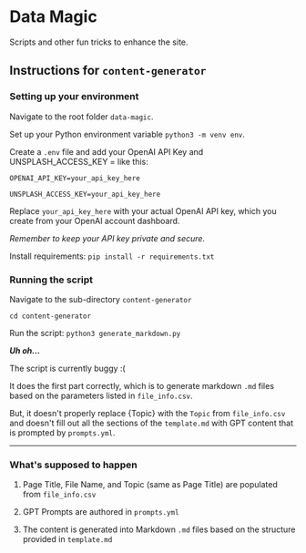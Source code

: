 # Data Magic
Scripts and other fun tricks to enhance the site.

## Instructions for `content-generator`

### Setting up your environment

Navigate to the root folder `data-magic`.

Set up your Python environment variable `python3 -m venv env`.

Create a `.env` file and add your OpenAI API Key and UNSPLASH_ACCESS_KEY = like this:

`OPENAI_API_KEY=your_api_key_here` 

`UNSPLASH_ACCESS_KEY=your_api_key_here`

Replace `your_api_key_here` with your actual OpenAI API key, which you create from your OpenAI account dashboard.

_Remember to keep your API key private and secure._

Install requirements: `pip install -r requirements.txt`

### Running the script

Navigate to the sub-directory `content-generator`

`cd content-generator`

Run the script: `python3 generate_markdown.py`

_**Uh oh...**_

The script is currently buggy :(

It does the first part correctly, which is to generate markdown `.md` files based on the parameters listed in `file_info.csv`.

But, it doesn't properly replace {Topic} with the `Topic` from `file_info.csv` and doesn't fill out all the sections of the `template.md` with GPT content that is prompted by `prompts.yml`.

---

### What's supposed to happen

1) Page Title, File Name, and Topic (same as Page Title) are populated from `file_info.csv`

2) GPT Prompts are authored in `prompts.yml`

3) The content is generated into Markdown `.md` files based on the structure provided in `template.md`

